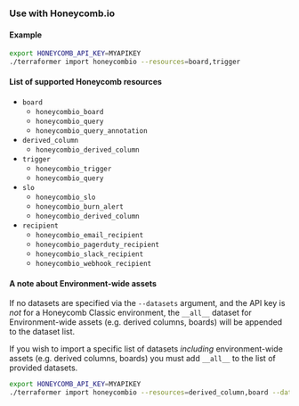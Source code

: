 ### Use with Honeycomb.io

#### Example

```sh
export HONEYCOMB_API_KEY=MYAPIKEY
./terraformer import honeycombio --resources=board,trigger
```

#### List of supported Honeycomb resources

* `board`
  * `honeycombio_board`
  * `honeycombio_query`
  * `honeycombio_query_annotation`
* `derived_column`
  * `honeycombio_derived_column`
* `trigger`
  * `honeycombio_trigger`
  * `honeycombio_query`
* `slo`
  * `honeycombio_slo`
  * `honeycombio_burn_alert`
  * `honeycombio_derived_column`
* `recipient`
  * `honeycombio_email_recipient`
  * `honeycombio_pagerduty_recipient`
  * `honeycombio_slack_recipient`
  * `honeycombio_webhook_recipient`

#### A note about Environment-wide assets

If no datasets are specified via the `--datasets` argument, and the API key is *not* for a Honeycomb Classic environment, the `__all__` dataset for Environment-wide assets (e.g. derived columns, boards) will be appended to the dataset list.

If you wish to import a specific list of datasets *including* environment-wide assets (e.g. derived columns, boards) you must add `__all__` to the list of provided datasets.

```sh
export HONEYCOMB_API_KEY=MYAPIKEY
./terraformer import honeycombio --resources=derived_column,board --datasets=__all__,my.service
```
